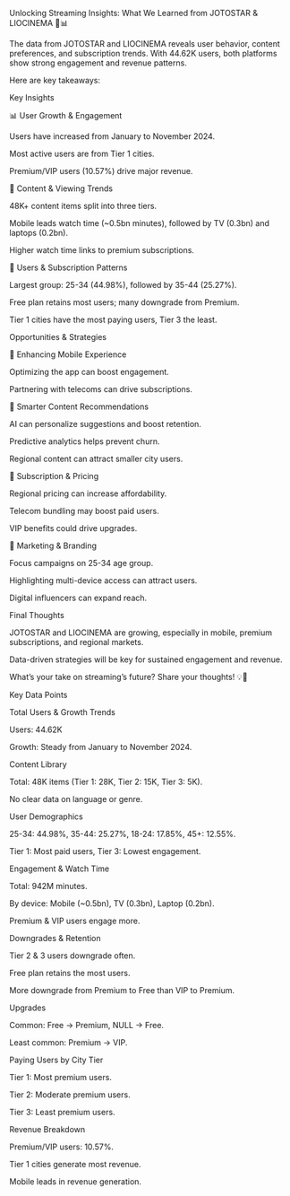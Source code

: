 Unlocking Streaming Insights: What We Learned from JOTOSTAR & LIOCINEMA 🎥📊

The data from JOTOSTAR and LIOCINEMA reveals user behavior, content preferences, and subscription trends. With 44.62K users, both platforms show strong engagement and revenue patterns. 

Here are key takeaways:

Key Insights

📊 User Growth & Engagement

Users have increased from January to November 2024.

Most active users are from Tier 1 cities.

Premium/VIP users (10.57%) drive major revenue.


🎉 Content & Viewing Trends

48K+ content items split into three tiers.

Mobile leads watch time (~0.5bn minutes), followed by TV (0.3bn) and laptops (0.2bn).

Higher watch time links to premium subscriptions.


🌟 Users & Subscription Patterns

Largest group: 25-34 (44.98%), followed by 35-44 (25.27%).

Free plan retains most users; many downgrade from Premium.

Tier 1 cities have the most paying users, Tier 3 the least.

Opportunities & Strategies

📱 Enhancing Mobile Experience

Optimizing the app can boost engagement.

Partnering with telecoms can drive subscriptions.

💎 Smarter Content Recommendations

AI can personalize suggestions and boost retention.

Predictive analytics helps prevent churn.

Regional content can attract smaller city users.

🌟 Subscription & Pricing

Regional pricing can increase affordability.

Telecom bundling may boost paid users.

VIP benefits could drive upgrades.

🎤 Marketing & Branding

Focus campaigns on 25-34 age group.

Highlighting multi-device access can attract users.

Digital influencers can expand reach.

Final Thoughts

JOTOSTAR and LIOCINEMA are growing, especially in mobile, premium subscriptions, and regional markets.

Data-driven strategies will be key for sustained engagement and revenue.

What’s your take on streaming’s future? Share your thoughts! 💡🚀

Key Data Points

Total Users & Growth Trends

Users: 44.62K



Growth: Steady from January to November 2024.

Content Library



Total: 48K items (Tier 1: 28K, Tier 2: 15K, Tier 3: 5K).

No clear data on language or genre.

User Demographics

25-34: 44.98%, 35-44: 25.27%, 18-24: 17.85%, 45+: 12.55%.



Tier 1: Most paid users, Tier 3: Lowest engagement.

Engagement & Watch Time

Total: 942M minutes.



By device: Mobile (~0.5bn), TV (0.3bn), Laptop (0.2bn).

Premium & VIP users engage more.

Downgrades & Retention

Tier 2 & 3 users downgrade often.

Free plan retains the most users.



More downgrade from Premium to Free than VIP to Premium.

Upgrades



Common: Free → Premium, NULL → Free.

Least common: Premium → VIP.



Paying Users by City Tier



Tier 1: Most premium users.



Tier 2: Moderate premium users.



Tier 3: Least premium users.



Revenue Breakdown



Premium/VIP users: 10.57%.



Tier 1 cities generate most revenue.

Mobile leads in revenue generation.
